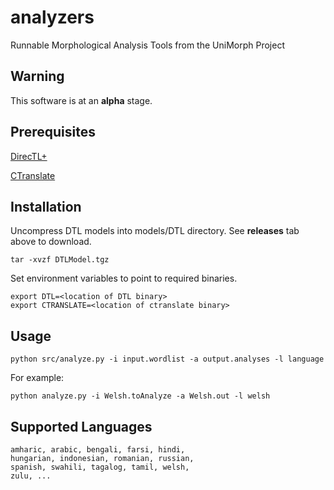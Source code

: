 # analyzers
Runnable Morphological Analysis Tools from the UniMorph Project

## Warning

This software is at an **alpha** stage. 

## Prerequisites

[DirecTL+](https://github.com/GarrettNicolai/DTL)

[CTranslate](https://github.com/OpenNMT/CTranslate)



## Installation

Uncompress DTL models into models/DTL directory. See **releases** tab above to download.

```
tar -xvzf DTLModel.tgz
```

Set environment variables to point to required binaries.

```
export DTL=<location of DTL binary>
export CTRANSLATE=<location of ctranslate binary>
```

## Usage

```
python src/analyze.py -i input.wordlist -a output.analyses -l language
```

For example:

```
python analyze.py -i Welsh.toAnalyze -a Welsh.out -l welsh
```


## Supported Languages

```
amharic, arabic, bengali, farsi, hindi, 
hungarian, indonesian, romanian, russian, 
spanish, swahili, tagalog, tamil, welsh, 
zulu, ...
```
